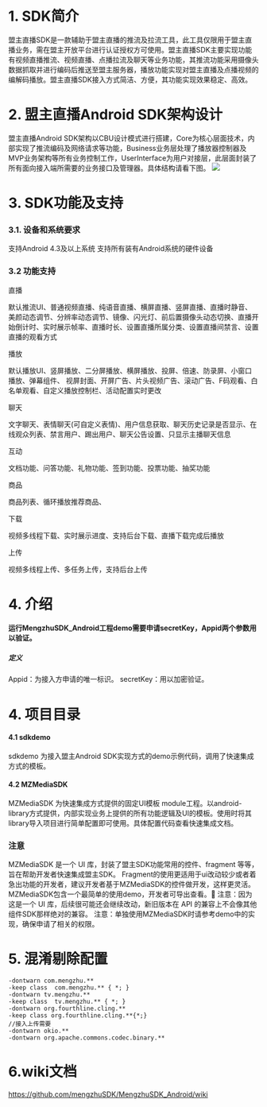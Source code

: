 # 1. SDK简介
盟主直播SDK是一款辅助于盟主直播的推流及拉流工具，此工具仅限用于盟主直播业务，需在盟主开放平台进行认证授权方可使用。盟主直播SDK主要实现功能有视频直播推流、视频直播、点播拉流及聊天等业务功能，其推流功能采用摄像头数据抓取并进行编码后推送至盟主服务器，播放功能实现对盟主直播及点播视频的编解码播放。盟主直播SDK接入方式简洁、方便，其功能实现效果稳定、高效。
# 2. 盟主直播Android SDK架构设计
盟主直播Android SDK架构以CBU设计模式进行搭建，Core为核心层面技术，内部实现了推流编码及网络请求等功能，Business业务层处理了播放器控制器及MVP业务架构等所有业务控制工作，UserInterface为用户对接层，此层面封装了所有面向接入端所需要的业务接口及管理器。具体结构请看下图。
![](https://wmz.zmengzhu.com/uploads/201811/5bdac3a253f9d_5bdac3a2.png)

# 3. SDK功能及支持
### 3.1.  设备和系统要求
支持Android 4.3及以上系统
支持所有装有Android系统的硬件设备

### 3.2 功能支持
直播

默认推流UI、普通视频直播、纯语音直播、横屏直播、竖屏直播、直播时静音、美颜动态调节、分辨率动态调节、镜像、闪光灯、前后置摄像头动态切换、直播开始倒计时、实时展示帧率、直播时长、设置直播所属分类、设置直播间禁言、设置直播的观看方式

播放

默认播放UI、竖屏播放、二分屏播放、横屏播放、投屏、倍速、防录屏、小窗口播放、弹幕组件、 视屏封面、开屏广告、片头视频广告、滚动广告、F码观看、白名单观看、自定义播放控制栏、活动配置实时更改

聊天

文字聊天、表情聊天(可自定义表情)、用户信息获取、聊天历史记录是否显示、在线观众列表、禁言用户、踢出用户、聊天公告设置、只显示主播聊天信息

互动

文档功能、问答功能、礼物功能、签到功能、投票功能、抽奖功能

商品

商品列表、循环播放推荐商品、

下载

视频多线程下载、实时展示进度、支持后台下载、直播下载完成后播放

上传

视频多线程上传、多任务上传，支持后台上传

# 4. 介绍
#### 运行MengzhuSDK_Android工程demo需要申请secretKey，Appid两个参数用以验证。
##### 定义
Appid：为接入方申请的唯一标识。
secretKey：用以加密验证。

# 4. 项目目录
#### 4.1 sdkdemo
sdkdemo 为接入盟主Android SDK实现方式的demo示例代码，调用了快速集成方式的模板。
#### 4.2 MZMediaSDK
MZMediaSDK 为快速集成方式提供的固定UI模板 module工程。以android-library方式提供，内部实现业务上提供的所有功能逻辑及UI的模板。使用时将其library导入项目进行简单配置即可使用。具体配置代码查看快速集成文档。
### 注意
MZMediaSDK 是一个 UI 库，封装了盟主SDK功能常用的控件、fragment 等等，旨在帮助开发者快速集成盟主SDK。
Fragment的使用更适用于ui改动较少或者着急出功能的开发者，建议开发者基于MZMediaSDK的控件做开发，这样更灵活。
MZMediaSDK包含一个最简单的使用demo，开发者可导出查看。
注意：因为这是一个 UI 库，后续很可能还会继续改动，新旧版本在 API 的兼容上不会像其他组件SDK那样绝对的兼容。
注意：单独使用MZMediaSDK时请参考demo中的实现，确保申请了相关的权限。

# 5. 混淆剔除配置

    -dontwarn com.mengzhu.**
    -keep class  com.mengzhu.** { *; }
    -dontwarn tv.mengzhu.**
    -keep class  tv.mengzhu.** { *; }
    -dontwarn org.fourthline.cling.**
    -keep class org.fourthline.cling.**{*;}
    //接入上传需要
    -dontwarn okio.**
    -dontwarn org.apache.commons.codec.binary.**

# 6.wiki文档
https://github.com/mengzhuSDK/MengzhuSDK_Android/wiki
